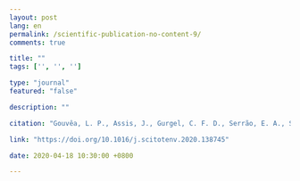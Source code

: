 ```yaml
---
layout: post
lang: en
permalink: /scientific-publication-no-content-9/
comments: true

title: ""
tags: ['', '', '']

type: "journal"
featured: "false"

description: ""

citation: "Gouvêa, L. P., Assis, J., Gurgel, C. F. D., Serrão, E. A., Silveira, T. C. L., Santos, R., et al. (2020). Golden carbon of Sargassum forests revealed as an opportunity for climate change mitigation. Science of the Total Environment, 138745."

link: "https://doi.org/10.1016/j.scitotenv.2020.138745"

date: 2020-04-18 10:30:00 +0800

---
```

